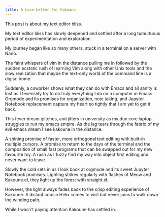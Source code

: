 ```yaml
---
title: A Love Letter For Kakoune
---
```


This post is about my text editor bliss.

My text editor bliss has slowly deepened and settled after a long tumultuous period of experimentation and exploration.

My journey began like so many others, stuck in a terminal on a server with Nano.

The faint whispers of vim in the distance pulling me in followed by the sudden ecstatic rush of learning Vim along with other Unix tools and the slow realization that maybe the text-only world of the command line is a digital home.

Suddenly, a coworker shows what they can do with Emacs and all sanity is lost as I feverishly try to do truly everything I do on a computer in Emacs.
Orgmode and its promises for organization, note taking, and Jupyter Notebook replacement capture my heart so tightly that I am yet to get it back.

This fever dream glitches, and jitters in university as my duo core laptop struggles to run my emacs empire.
As the lag tears through the fabric of my evil emacs dream I see kakoune in the distance.

A shining promise of faster, more orthogonal text editing with built-in multiple cursors.
A promise to return to the days of the terminal and the composition of small fast programs that can be swapped out for my new favourite toy.
A rush as I fuzzy find my way into object first editing and never want to leave.

Slowly the cold sets in as I look back at orgmode and its sweet Jupyter Notebook promises.
Lighting strikes regularly with flashes of Meow and Kakoune.el, they light up the forest with straight.el.

However, the light always fades back to the crisp editing experience of Kakoune.
A distant cousin Helix comes to visit but never joins to walk down the winding path.

While I wasn't paying attention Kakoune has settled in.
